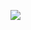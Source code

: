 <a href="https://discord.com/users/906270119632699404"><img src="https://img.shields.io/badge/Reynarok%20-7289DA.svg?&style=for-the-badge&logo=discord&logoColor=white"></a>
